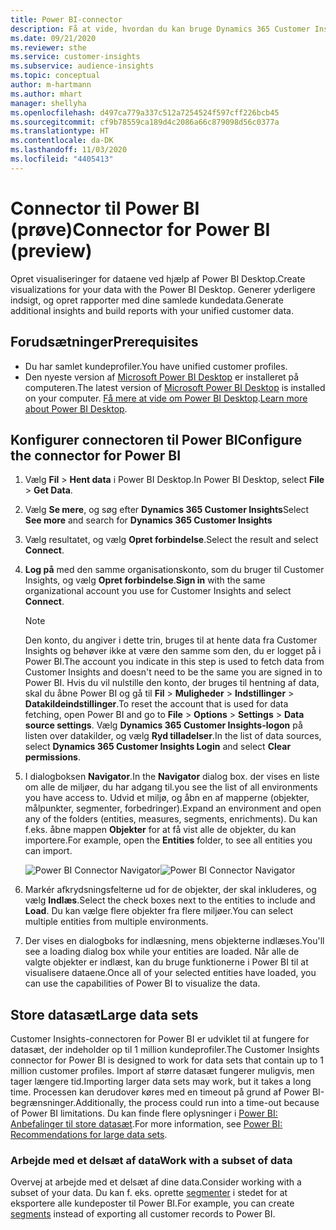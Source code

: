 ```yaml
---
title: Power BI-connector
description: Få at vide, hvordan du kan bruge Dynamics 365 Customer Insights-connectoren i Power BI.
ms.date: 09/21/2020
ms.reviewer: sthe
ms.service: customer-insights
ms.subservice: audience-insights
ms.topic: conceptual
author: m-hartmann
ms.author: mhart
manager: shellyha
ms.openlocfilehash: d497ca779a337c512a7254524f597cff226bcb45
ms.sourcegitcommit: cf9b78559ca189d4c2086a66c879098d56c0377a
ms.translationtype: HT
ms.contentlocale: da-DK
ms.lasthandoff: 11/03/2020
ms.locfileid: "4405413"
---
```

# <a name="connector-for-power-bi-preview"></a><span data-ttu-id="ddb7a-103">Connector til Power BI (prøve)</span><span class="sxs-lookup"><span data-stu-id="ddb7a-103">Connector for Power BI (preview)</span></span>

<span data-ttu-id="ddb7a-104">Opret visualiseringer for dataene ved hjælp af Power BI Desktop.</span><span class="sxs-lookup"><span data-stu-id="ddb7a-104">Create visualizations for your data with the Power BI Desktop.</span></span> <span data-ttu-id="ddb7a-105">Generer yderligere indsigt, og opret rapporter med dine samlede kundedata.</span><span class="sxs-lookup"><span data-stu-id="ddb7a-105">Generate additional insights and build reports with your unified customer data.</span></span>

## <a name="prerequisites"></a><span data-ttu-id="ddb7a-106">Forudsætninger</span><span class="sxs-lookup"><span data-stu-id="ddb7a-106">Prerequisites</span></span>

- <span data-ttu-id="ddb7a-107">Du har samlet kundeprofiler.</span><span class="sxs-lookup"><span data-stu-id="ddb7a-107">You have unified customer profiles.</span></span>
- <span data-ttu-id="ddb7a-108">Den nyeste version af [Microsoft Power BI Desktop](https://powerbi.microsoft.com/desktop/) er installeret på computeren.</span><span class="sxs-lookup"><span data-stu-id="ddb7a-108">The latest version of [Microsoft Power BI Desktop](https://powerbi.microsoft.com/desktop/) is installed on your computer.</span></span> <span data-ttu-id="ddb7a-109">[Få mere at vide om Power BI Desktop](https://docs.microsoft.com/power-bi/desktop-what-is-desktop).</span><span class="sxs-lookup"><span data-stu-id="ddb7a-109">[Learn more about Power BI Desktop](https://docs.microsoft.com/power-bi/desktop-what-is-desktop).</span></span>

## <a name="configure-the-connector-for-power-bi"></a><span data-ttu-id="ddb7a-110">Konfigurer connectoren til Power BI</span><span class="sxs-lookup"><span data-stu-id="ddb7a-110">Configure the connector for Power BI</span></span>

1. <span data-ttu-id="ddb7a-111">Vælg **Fil** > **Hent data** i Power BI Desktop.</span><span class="sxs-lookup"><span data-stu-id="ddb7a-111">In Power BI Desktop, select **File** > **Get Data**.</span></span>

1. <span data-ttu-id="ddb7a-112">Vælg **Se mere**, og søg efter **Dynamics 365 Customer Insights**</span><span class="sxs-lookup"><span data-stu-id="ddb7a-112">Select **See more** and search for **Dynamics 365 Customer Insights**</span></span>

1. <span data-ttu-id="ddb7a-113">Vælg resultatet, og vælg **Opret forbindelse**.</span><span class="sxs-lookup"><span data-stu-id="ddb7a-113">Select the result and select **Connect**.</span></span>

1. <span data-ttu-id="ddb7a-114">**Log på** med den samme organisationskonto, som du bruger til Customer Insights, og vælg **Opret forbindelse**.</span><span class="sxs-lookup"><span data-stu-id="ddb7a-114">**Sign in** with the same organizational account you use for Customer Insights and select **Connect**.</span></span>
   > [!NOTE]
   > <span data-ttu-id="ddb7a-115">Den konto, du angiver i dette trin, bruges til at hente data fra Customer Insights og behøver ikke at være den samme som den, du er logget på i Power BI.</span><span class="sxs-lookup"><span data-stu-id="ddb7a-115">The account you indicate in this step is used to fetch data from Customer Insights and doesn't need to be the same you are signed in to Power BI.</span></span> <span data-ttu-id="ddb7a-116">Hvis du vil nulstille den konto, der bruges til hentning af data, skal du åbne Power BI og gå til **Fil** > **Muligheder** > **Indstillinger** > **Datakildeindstillinger**.</span><span class="sxs-lookup"><span data-stu-id="ddb7a-116">To reset the account that is used for data fetching, open Power BI and go to **File** > **Options** > **Settings** > **Data source settings**.</span></span> <span data-ttu-id="ddb7a-117">Vælg **Dynamics 365 Customer Insights-logon** på listen over datakilder, og vælg **Ryd tilladelser**.</span><span class="sxs-lookup"><span data-stu-id="ddb7a-117">In the list of data sources, select **Dynamics 365 Customer Insights Login** and select **Clear permissions**.</span></span>  

1. <span data-ttu-id="ddb7a-118">I dialogboksen **Navigator**.</span><span class="sxs-lookup"><span data-stu-id="ddb7a-118">In the **Navigator** dialog box.</span></span> <span data-ttu-id="ddb7a-119">der vises en liste om alle de miljøer, du har adgang til.</span><span class="sxs-lookup"><span data-stu-id="ddb7a-119">you see the list of all environments you have access to.</span></span> <span data-ttu-id="ddb7a-120">Udvid et miljø, og åbn en af mapperne (objekter, målpunkter, segmenter, forbedringer).</span><span class="sxs-lookup"><span data-stu-id="ddb7a-120">Expand an environment and open any of the folders (entities, measures, segments, enrichments).</span></span> <span data-ttu-id="ddb7a-121">Du kan f.eks. åbne mappen **Objekter** for at få vist alle de objekter, du kan importere.</span><span class="sxs-lookup"><span data-stu-id="ddb7a-121">For example, open the **Entities** folder, to see all entities you can import.</span></span>

   <span data-ttu-id="ddb7a-122">![Power BI Connector Navigator](media/power-bi-navigator.png "Power BI Connector Navigator")</span><span class="sxs-lookup"><span data-stu-id="ddb7a-122">![Power BI Connector Navigator](media/power-bi-navigator.png "Power BI Connector Navigator")</span></span>

1. <span data-ttu-id="ddb7a-123">Markér afkrydsningsfelterne ud for de objekter, der skal inkluderes, og vælg **Indlæs**.</span><span class="sxs-lookup"><span data-stu-id="ddb7a-123">Select the check boxes next to the entities to include and **Load**.</span></span> <span data-ttu-id="ddb7a-124">Du kan vælge flere objekter fra flere miljøer.</span><span class="sxs-lookup"><span data-stu-id="ddb7a-124">You can select multiple entities from multiple environments.</span></span>

1. <span data-ttu-id="ddb7a-125">Der vises en dialogboks for indlæsning, mens objekterne indlæses.</span><span class="sxs-lookup"><span data-stu-id="ddb7a-125">You'll see a loading dialog box while your entities are loaded.</span></span> <span data-ttu-id="ddb7a-126">Når alle de valgte objekter er indlæst, kan du bruge funktionerne i Power BI til at visualisere dataene.</span><span class="sxs-lookup"><span data-stu-id="ddb7a-126">Once all of your selected entities have loaded, you can use the capabilities of Power BI to visualize the data.</span></span>

## <a name="large-data-sets"></a><span data-ttu-id="ddb7a-127">Store datasæt</span><span class="sxs-lookup"><span data-stu-id="ddb7a-127">Large data sets</span></span>

<span data-ttu-id="ddb7a-128">Customer Insights-connectoren for Power BI er udviklet til at fungere for datasæt, der indeholder op til 1 million kundeprofiler.</span><span class="sxs-lookup"><span data-stu-id="ddb7a-128">The Customer Insights connector for Power BI is designed to work for data sets that contain up to 1 million customer profiles.</span></span> <span data-ttu-id="ddb7a-129">Import af større datasæt fungerer muligvis, men tager længere tid.</span><span class="sxs-lookup"><span data-stu-id="ddb7a-129">Importing larger data sets may work, but it takes a long time.</span></span> <span data-ttu-id="ddb7a-130">Processen kan derudover køres med en timeout på grund af Power BI-begrænsninger.</span><span class="sxs-lookup"><span data-stu-id="ddb7a-130">Additionally, the process could run into a time-out because of Power BI limitations.</span></span> <span data-ttu-id="ddb7a-131">Du kan finde flere oplysninger i [Power BI: Anbefalinger til store datasæt](https://docs.microsoft.com/power-bi/admin/service-premium-what-is#large-datasets).</span><span class="sxs-lookup"><span data-stu-id="ddb7a-131">For more information, see [Power BI: Recommendations for large data sets](https://docs.microsoft.com/power-bi/admin/service-premium-what-is#large-datasets).</span></span> 

### <a name="work-with-a-subset-of-data"></a><span data-ttu-id="ddb7a-132">Arbejde med et delsæt af data</span><span class="sxs-lookup"><span data-stu-id="ddb7a-132">Work with a subset of data</span></span>

<span data-ttu-id="ddb7a-133">Overvej at arbejde med et delsæt af dine data.</span><span class="sxs-lookup"><span data-stu-id="ddb7a-133">Consider working with a subset of your data.</span></span> <span data-ttu-id="ddb7a-134">Du kan f. eks. oprette [segmenter](segments.md) i stedet for at eksportere alle kundeposter til Power BI.</span><span class="sxs-lookup"><span data-stu-id="ddb7a-134">For example, you can create [segments](segments.md) instead of exporting all customer records to Power BI.</span></span>
